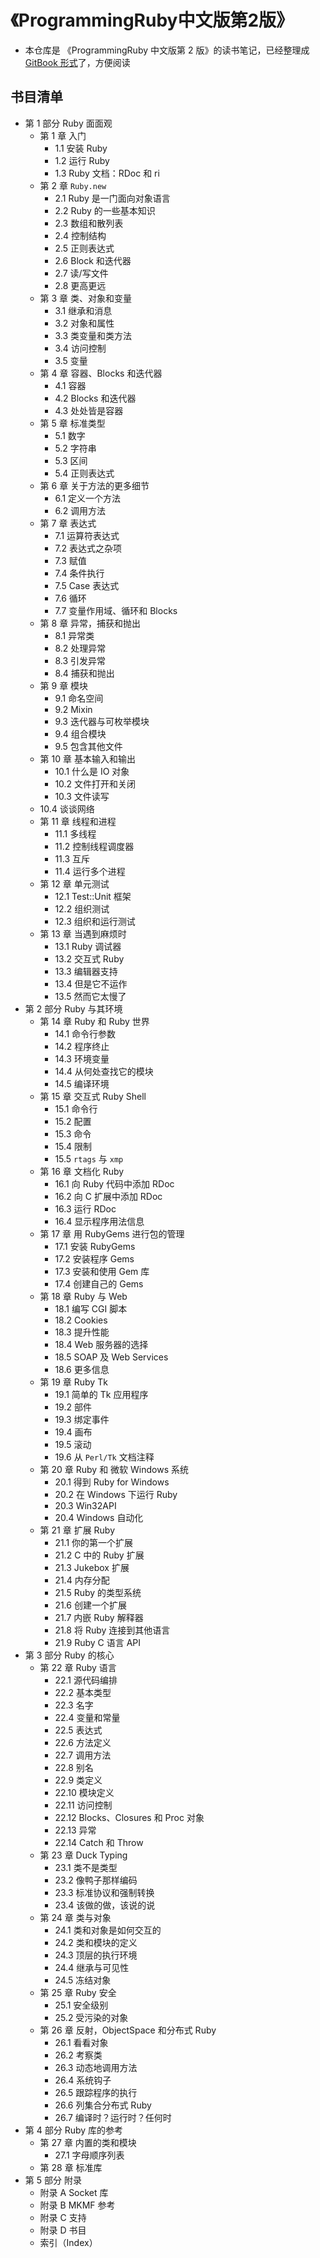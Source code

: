 # 《ProgrammingRuby中文版第2版》

* 本仓库是 《ProgrammingRuby 中文版第 2 版》的读书笔记，已经整理成 [GitBook 形式](https://l1nwatch.gitbooks.io/programming_ruby_zhcn/content/)了，方便阅读

## 书目清单
* 第 1 部分 Ruby 面面观
  * 第 1 章 入门
    * 1.1 安装 Ruby
    * 1.2 运行 Ruby
    * 1.3 Ruby 文档：RDoc 和 ri
  * 第 2 章 `Ruby.new`
    * 2.1 Ruby 是一门面向对象语言
    * 2.2 Ruby 的一些基本知识
    * 2.3 数组和散列表
    * 2.4 控制结构
    * 2.5 正则表达式
    * 2.6 Block 和迭代器
    * 2.7 读/写文件
    * 2.8 更高更远
  * 第 3 章 类、对象和变量
    * 3.1 继承和消息
    * 3.2 对象和属性
    * 3.3 类变量和类方法
    * 3.4 访问控制
    * 3.5 变量
  * 第 4 章 容器、Blocks 和迭代器
    * 4.1 容器
    * 4.2 Blocks 和迭代器
    * 4.3 处处皆是容器
  * 第 5 章 标准类型
    * 5.1 数字
    * 5.2 字符串
    * 5.3 区间
    * 5.4 正则表达式
  * 第 6 章 关于方法的更多细节
    * 6.1 定义一个方法
    * 6.2 调用方法
  * 第 7 章 表达式
    * 7.1 运算符表达式
    * 7.2 表达式之杂项
    * 7.3 赋值
    * 7.4 条件执行
    * 7.5 Case 表达式
    * 7.6 循环
    * 7.7 变量作用域、循环和 Blocks
  * 第 8 章 异常，捕获和抛出
    * 8.1 异常类
    * 8.2 处理异常
    * 8.3 引发异常
    * 8.4 捕获和抛出
  * 第 9 章 模块
    * 9.1 命名空间
    * 9.2 Mixin
    * 9.3 迭代器与可枚举模块
    * 9.4 组合模块
    * 9.5 包含其他文件
  * 第 10 章 基本输入和输出
    * 10.1 什么是 IO 对象
    * 10.2 文件打开和关闭
    * 10.3 文件读写
  * 10.4 谈谈网络
  * 第 11 章 线程和进程
    * 11.1 多线程
    * 11.2 控制线程调度器
    * 11.3 互斥
    * 11.4 运行多个进程
  * 第 12 章 单元测试
    * 12.1 Test::Unit 框架
    * 12.2 组织测试
    * 12.3 组织和运行测试
  * 第 13 章 当遇到麻烦时
    * 13.1 Ruby 调试器
    * 13.2 交互式 Ruby
    * 13.3 编辑器支持
    * 13.4 但是它不运作
    * 13.5 然而它太慢了
* 第 2 部分 Ruby 与其环境
  * 第 14 章 Ruby 和 Ruby 世界
    * 14.1 命令行参数
    * 14.2 程序终止
    * 14.3 环境变量
    * 14.4 从何处查找它的模块
    * 14.5 编译环境
  * 第 15 章 交互式 Ruby Shell
    * 15.1 命令行
    * 15.2 配置
    * 15.3 命令
    * 15.4 限制
    * 15.5 `rtags` 与 `xmp`
  * 第 16 章 文档化 Ruby
    * 16.1 向 Ruby 代码中添加 RDoc
    * 16.2 向 C 扩展中添加 RDoc
    * 16.3 运行 RDoc
    * 16.4 显示程序用法信息
  * 第 17 章 用 RubyGems 进行包的管理
    * 17.1 安装 RubyGems
    * 17.2 安装程序 Gems
    * 17.3 安装和使用 Gem 库
    * 17.4 创建自己的 Gems
  * 第 18 章 Ruby 与 Web
    * 18.1 编写 CGI 脚本
    * 18.2 Cookies
    * 18.3 提升性能
    * 18.4 Web 服务器的选择
    * 18.5 SOAP 及 Web Services
    * 18.6 更多信息
  * 第 19 章 Ruby Tk
    * 19.1 简单的 Tk 应用程序
    * 19.2 部件
    * 19.3 绑定事件
    * 19.4 画布
    * 19.5 滚动
    * 19.6 从 `Perl/Tk` 文档注释
  * 第 20 章 Ruby 和 微软 Windows 系统
    * 20.1 得到 Ruby for Windows
    * 20.2 在 Windows 下运行 Ruby
    * 20.3 Win32API
    * 20.4 Windows 自动化
  * 第 21 章 扩展 Ruby
    * 21.1 你的第一个扩展
    * 21.2 C 中的 Ruby 扩展
    * 21.3 Jukebox 扩展
    * 21.4 内存分配
    * 21.5 Ruby 的类型系统
    * 21.6 创建一个扩展
    * 21.7 内嵌 Ruby 解释器
    * 21.8 将 Ruby 连接到其他语言
    * 21.9 Ruby C 语言 API
* 第 3 部分 Ruby 的核心
  * 第 22 章 Ruby 语言
    * 22.1 源代码编排
    * 22.2 基本类型
    * 22.3 名字
    * 22.4 变量和常量
    * 22.5 表达式
    * 22.6 方法定义
    * 22.7 调用方法
    * 22.8 别名
    * 22.9 类定义
    * 22.10 模块定义
    * 22.11 访问控制
    * 22.12 Blocks、Closures 和 Proc 对象
    * 22.13 异常
    * 22.14 Catch 和 Throw
  * 第 23 章 Duck Typing
    * 23.1 类不是类型
    * 23.2 像鸭子那样编码
    * 23.3 标准协议和强制转换
    * 23.4 该做的做，该说的说
  * 第 24 章 类与对象
    * 24.1 类和对象是如何交互的
    * 24.2 类和模块的定义
    * 24.3 顶层的执行环境
    * 24.4 继承与可见性
    * 24.5 冻结对象
  * 第 25 章 Ruby 安全
    * 25.1 安全级别
    * 25.2 受污染的对象
  * 第 26 章 反射，ObjectSpace 和分布式 Ruby
    * 26.1 看看对象
    * 26.2 考察类
    * 26.3 动态地调用方法
    * 26.4 系统钩子
    * 26.5 跟踪程序的执行
    * 26.6 列集合分布式 Ruby
    * 26.7 编译时？运行时？任何时
* 第 4 部分 Ruby 库的参考
  * 第 27 章 内置的类和模块
    * 27.1 字母顺序列表
  * 第 28 章 标准库
* 第 5 部分 附录
  * 附录 A Socket 库
  * 附录 B MKMF 参考
  * 附录 C 支持
  * 附录 D 书目
  * 索引（Index）


